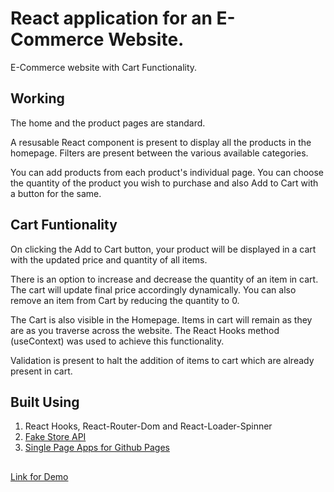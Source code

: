 # React application for an E-Commerce Website.
E-Commerce website with Cart Functionality.

## Working
The home and the product pages are standard. 

A resusable React component is present to display all the products in the homepage. Filters are present between the various available categories.

You can add products from each product's individual page. You can choose the quantity of the product you wish to purchase and also Add to Cart with a button for the same.

## Cart Funtionality
On clicking the Add to Cart button, your product will be displayed in a cart with the updated price and quantity of all items.

There is an option to increase and decrease the quantity of an item in cart. The cart will update final price accordingly dynamically.
You can also remove an item from Cart by reducing the quantity to 0.

The Cart is also visible in the Homepage. Items in cart will remain as they are as you traverse across the website. The React Hooks method (useContext) was used to achieve this functionality.

Validation is present to halt the addition of items to cart which are already present in cart.

## Built Using
1. React Hooks, React-Router-Dom and React-Loader-Spinner
2. [Fake Store API](https://fakestoreapi.com)
3. [Single Page Apps for Github Pages](https://github.com/rafgraph/spa-github-pages)

##
[Link for Demo](https://vignesh-2896.github.io/stunning-invention/)